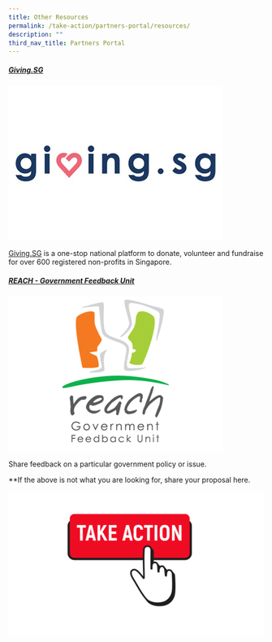 ```yaml
---
title: Other Resources
permalink: /take-action/partners-portal/resources/
description: ""
third_nav_title: Partners Portal
---
```

##### [Giving.SG](https://www.giving.sg)

[![](/images/Opportunities/giving-sg-logo_422x304.jpg)](https://www.giving.sg) 

[Giving.SG](https://www.giving.sg) is a one-stop national platform to donate, volunteer and fundraise for over 600 registered non-profits in Singapore.


##### [REACH - Government Feedback Unit](https://www.reach.gov.sg/About-Us/Contact-Us/Feedback-Form)

[![](/images/Opportunities/reach%20logo_422x304%20.png)](https://reach.gov.sg/About-Us/Contact-Us/Feedback-Form) 

Share feedback on a particular government policy or issue.




**If the above is not what you are looking for, share your proposal here.

[![](/images/take%20action.png)](https://go.gov.sg/takeactiontoday)